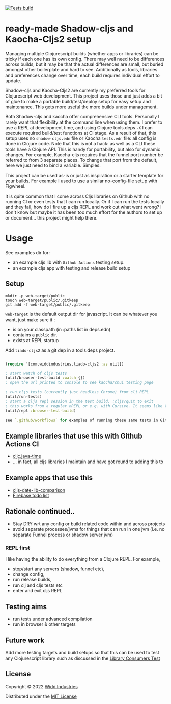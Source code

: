 [![Tests build](https://github.com/henryw374/tiado-cljs2/actions/workflows/tests.yaml/badge.svg)](https://github.com/henryw374/tiado-cljs2/actions/workflows/tests.yaml)

# ready-made Shadow-cljs and Kaocha-Cljs2 setup

Managing multiple Clojurescript builds (whether apps or libraries) can be tricky if each one has its own config. There may well need to be differences across builds, but it may be that the actual differences are small, but buried amongst other boilerplate and hard to see. Additionally
as tools, libraries and preferences change over time, each build requires individual effort to update.

Shadow-cljs and Kaocha-Cljs2 are currently my preferred tools for Clojurescript web development. This project uses those and
just adds a bit of glue to make a portable build/test/deploy setup for easy setup and maintenance. This gets more useful the more builds under management.

Both Shadow-cljs and kaocha offer comprehensive CLI tools. Personally I rarely want that flexibility at the
command line when using them. I prefer to use a REPL at development time, and using Clojure tools.deps `-X` I can execute required build/test functions at CI stage. As a result of that, this setup uses no `shadow-cljs.edn` file or Kaocha `tests.edn` file: all config is done in Clojure code. Note that this is not a hack: as well as a CLI these tools have a Clojure API. This is handy for portability, but also for dynamic changes. For example, Kaocha-cljs requires
that the funnel port number be referred to from 3 separate places. To change that port from the default, here we just need to bind a variable. Simples.  

This project can be used as-is or just as inspiration or a starter template for your builds. For example I used to use a similar no-config-file setup with Figwheel. 

It is quite common that I come across Cljs libraries on Github with no running CI or even tests that I can run locally. Or if I can run the tests locally and they fail, how do I fire up a cljs REPL and work out what went wrong? I don't know but maybe it has been too much effort for the authors to set up or document... this project might help there.

# Usage

See examples dir for:

* an example cljs lib with `Github Actions` testing setup.
* an example cljs app with testing and release build setup 

## Setup

```
mkdir -p web-target/public
touch web-target/public/.gitkeep
git add -f web-target/public/.gitkeep
```

`web-target` is the default output dir for javascript. It can be whatever you want, just make sure
it :

* is on your classpath (in :paths list in deps.edn)
* contains a `public` dir.
* exists at REPL startup

Add `tiado-cljs2` as a git dep in a tools.deps project. 

```clojure 

(require '[com.widdindustries.tiado-cljs2 :as util])

; start watch of cljs tests
(util/browser-test-build :watch {})
; open the url printed to console to see kaocha/chui testing page

; run cljs tests (currently just headless Chrome) from clj REPL
(util/run-tests)
; start a cljs repl session in the test build. :cljs/quit to exit
; this works from a regular nREPL or e.g. with Cursive. It seems like Vim and Emacs users have to do some further backflips (see for example [lambdaisland REPL guide](https://lambdaisland.com/guides/clojure-repls/clojure-repls#orge15e92d))
(util/repl :browser-test-build)

see `.github/workflows` for examples of running these same tests in Github Actions

```

## Example libraries that use this with Github Actions CI

* [cljc.java-time](https://github.com/henryw374/cljc.java-time)
* ... in fact, all cljs libraries I maintain and have got round to adding this to

## Example apps that use this

* [cljs-date-lib-comparison](https://github.com/henryw374/cljs-date-lib-comparison)
* [Firebase todo list](https://github.com/henryw374/firebase-clojurescript-todo-list)

## Rationale continued..

* Stay DRY wrt any config or build related code within and across projects
* avoid separate processes/jvms for things that can run in one jvm (i.e. no separate Funnel process or shadow server jvm) 

### REPL first

I like having the ability to do everything from a Clojure REPL. For example, 

* stop/start any servers (shadow, funnel etc),
* change config, 
* run release builds, 
* run clj and cljs tests etc
* enter and exit cljs REPL

## Testing aims 

- run tests under advanced compilation
- run in browser & other targets

## Future work 

Add more testing targets and build setups so that this can be used to test any Clojurescript library
such as discussed in the [Library Consumers Test](https://github.com/henryw374/clojurescript-library-consumers-test)

## License

Copyright © 2022 [Widd Industries](http://widdindustries.com/about/)

Distributed under the [MIT License](/LICENSE)


